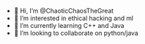 - 👋 Hi, I’m @ChaoticChaosTheGreat
- 👀 I’m interested in ethical hacking and ml
- 🌱 I’m currently learning C++ and Java
- 💞️ I’m looking to collaborate on python/java

<!---
ChaoticChaosTheGreat/ChaoticChaosTheGreat is a ✨ special ✨ repository because its `README.md` (this file) appears on your GitHub profile.
You can click the Preview link to take a look at your changes.
--->
